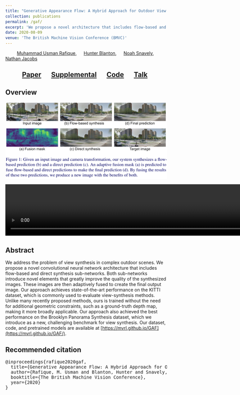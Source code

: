 ```yaml
---
title: "Generative Appearance Flow: A Hybrid Approach for Outdoor View Synthesis"
collection: publications
permalink: /gaf/
excerpt: 'We propose a novel architecture that includes flow-based and direct synthesis sub-networks for novel view synthesis.'
date: 2020-08-09
venue: 'The British Machine Vision Conference (BMVC)'
---
```


&emsp; &emsp; [Muhammad Usman Rafique](http://urafique.com), &emsp; [Hunter Blanton](https://hblanton.github.io/), &emsp; [Noah Snavely](http://www.cs.cornell.edu/~snavely/), &emsp; [Nathan Jacobs](https://jacobsn.github.io/)

##  &emsp; &emsp; [Paper](https://www.bmvc2020-conference.com/assets/papers/0055.pdf) &emsp;  [Supplemental](https://www.bmvc2020-conference.com/assets/supp/0055_supp.zip) &emsp;      [Code](https://github.com/Usman-Rafique/gaf) &emsp;  [Talk](https://www.bmvc2020-conference.com/conference/papers/paper_0055.html)

## Overview
![GAF overview](/images/GAF_front_fig2.png)

<video width="960" height="160" controls>
  <source src="/images/animation_AF_Plus01.mov" type="video/mp4">
</video>

## Abstract
We address the problem of view synthesis in complex outdoor scenes. We propose a novel convolutional neural network architecture that includes flow-based and direct synthesis sub-networks. Both sub-networks introduce novel elements that greatly improve the quality of the synthesized images. These images are then adaptively fused to create the final output image. Our approach achieves state-of-the-art performance on the KITTI dataset, which is commonly used to evaluate view-synthesis methods. Unlike many recently proposed methods, ours is trained without the need for additional geometric constraints, such as a ground-truth depth map, making it more broadly applicable. Our approach also achieved the best performance on the Brooklyn Panorama Synthesis dataset, which we introduce as a new, challenging benchmark for view synthesis. Our dataset, code, and pretrained models are available at [https://mvrl.github.io/GAF](https://mvrl.github.io/GAF/).

## Recommended citation
<pre>
@inproceedings{rafique2020gaf,
  title={Generative Appearance Flow: A Hybrid Approach for Outdoor View Synthesis},
  author={Rafique, M. Usman and Blanton, Hunter and Snavely, Noah and Jacobs, Nathan},
  booktitle={The British Machine Vision Conference},
  year={2020}
}
</pre>
